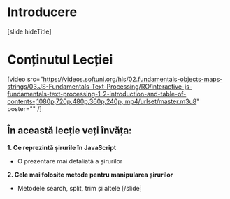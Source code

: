 # Introducere

[slide hideTitle]
# Conținutul Lecției

[video src="https://videos.softuni.org/hls/02.fundamentals-objects-maps-strings/03.JS-Fundamentals-Text-Processing/RO/interactive-js-fundamentals-text-processing-1-2-introduction-and-table-of-contents-,1080p,720p,480p,360p,240p,.mp4/urlset/master.m3u8" poster="" /]

## În această lecție veți învăța:

**1. Ce reprezintă șirurile în JavaScript**

-  O prezentare mai detaliată a șirurilor

**2. Cele mai folosite metode pentru manipularea șirurilor**

-  Metodele search, split, trim și altele 
[/slide]

